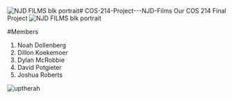 ![NJD FILMS blk portrait](https://github.com/user-attachments/assets/170a388a-7295-46c7-a0a2-e7d7f2613cf5)# COS-214-Project---NJD-Films
Our COS 214 Final Project
![NJD FILMS blk portrait](https://github.com/user-attachments/assets/368d21b1-bcd4-4f55-89f3-d0355c8a1c45)


#Members
1. Noah Dollenberg
2. Dillon Koekemoer
3. Dylan McRobbie
4. David Potgieter
5. Joshua Roberts

![uptherah](https://github.com/user-attachments/assets/4afa3ec3-c78d-452d-b4f8-c706f0a214d9)

